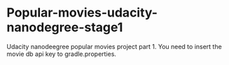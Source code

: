 # Popular-movies-udacity-nanodegree-stage1
Udacity nanodeegree popular movies project part 1.
You need to insert the movie db api key to gradle.properties.
